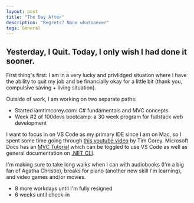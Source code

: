 ```yaml
---
layout: post
title: "The Day After"
description: "Regrets? None whatsoever"
tags: General
---
```

## Yesterday, I Quit. Today, I only wish I had done it sooner.

First thing's first: I am in a very lucky and privlidged situation where I have the ability to quit my job and be financially okay for a little bit (thank you, compulsive saving + living situation).

Outside of work, I am working on two separate paths:
* Started iamtimcorey.com: C# fundamentals and MVC concepts
* Week #2 of 100devs bootcamp: a 30 week program for fullstack web development

I want to focus in on VS Code as my primary IDE since I am on Mac, so I spent some time going through [this youtube video](https://www.youtube.com/watch?v=r5dtl9Uq9V0) by Tim Corey. Microsoft Docs has an [MVC Tutorial](https://docs.microsoft.com/en-us/aspnet/core/tutorials/first-mvc-app/start-mvc?view=aspnetcore-3.1&tabs=visual-studio) which can be toggled to use VS Code as well as general documentation on [.NET CLI](https://docs.microsoft.com/en-us/dotnet/core/tools/).

I'm making sure to take long walks when I can with audiobooks (I'm a big fan of Agatha Christie), breaks for piano (another new skill I'm learning), and video games and/or movies. 

* 8 more workdays until I'm fully resigned
* 6 weeks until check-in